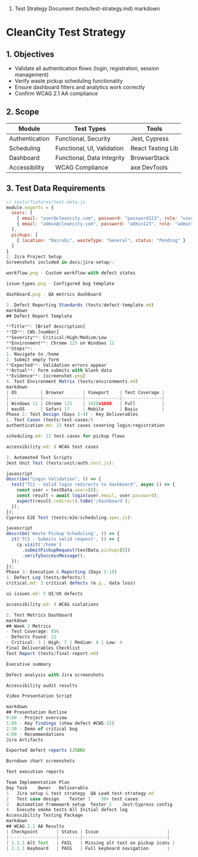 1. Test Strategy Document (tests/test-strategy.md)
markdown
# CleanCity Test Strategy

## 1. Objectives
- Validate all authentication flows (login, registration, session management)
- Verify waste pickup scheduling functionality
- Ensure dashboard filters and analytics work correctly
- Confirm WCAG 2.1 AA compliance

## 2. Scope
| Module            | Test Types                     | Tools              |
|-------------------|--------------------------------|--------------------|
| Authentication    | Functional, Security           | Jest, Cypress      |
| Scheduling        | Functional, UI, Validation     | React Testing Lib  |
| Dashboard         | Functional, Data Integrity     | BrowserStack       |
| Accessibility     | WCAG Compliance                | axe DevTools       |

## 3. Test Data Requirements
```javascript
// tests/fixtures/test-data.js
module.exports = {
  users: [
    { email: "user@cleancity.com", password: "password123", role: "user" },
    { email: "admin@cleancity.com", password: "admin123", role: "admin" }
  ],
  pickups: [
    { location: "Nairobi", wasteType: "General", status: "Pending" }
  ]
}
2. Jira Project Setup
Screenshots included in docs/jira-setup/:

workflow.png - Custom workflow with defect states

issue-types.png - Configured bug template

dashboard.png - QA metrics dashboard

3. Defect Reporting Standards (tests/defect-template.md)
markdown
## Defect Report Template

**Title**: [Brief description]  
**ID**: CWS-[number]  
**Severity**: Critical/High/Medium/Low  
**Environment**: Chrome 125 on Windows 11  
**Steps**:  
1. Navigate to /home  
2. Submit empty form  
**Expected**: Validation errors appear  
**Actual**: Form submits with blank data  
**Evidence**: [screenshot.png]  
4. Test Environment Matrix (tests/environments.md)
markdown
| OS         | Browser       | Viewport    | Test Coverage |
|------------|---------------|-------------|---------------|
| Windows 11 | Chrome 125    | 1920x1080   | Full          |
| macOS      | Safari 17     | Mobile      | Basic         |
Phase 2: Test Design (Days 3-4) - Key Deliverables
1. Test Cases (tests/test-cases/)
authentication.md: 15 test cases covering login/registration

scheduling.md: 12 test cases for pickup flows

accessibility.md: 8 WCAG test cases

2. Automated Test Scripts
Jest Unit Test (tests/unit/auth.test.js):

javascript
describe("Login Validation", () => {
  test("TC1 - Valid login redirects to dashboard", async () => {
    const user = testData.users[0];
    const result = await login(user.email, user.password);
    expect(result.redirect).toBe('/dashboard');
  });
});
Cypress E2E Test (tests/e2e/scheduling.spec.js):

javascript
describe('Waste Pickup Scheduling', () => {
  it('TC5 - Submits valid request', () => {
    cy.visit('/home')
      .submitPickupRequest(testData.pickups[0])
      .verifySuccessMessage();
  });
});
Phase 3: Execution & Reporting (Days 5-10)
1. Defect Log (tests/defects/)
critical.md: 3 critical defects (e.g., data loss)

ui-issues.md: 5 UI/UX defects

accessibility.md: 4 WCAG violations

2. Test Metrics Dashboard
markdown
## Week 2 Metrics
- Test Coverage: 85%
- Defects Found: 22
- Critical: 3 | High: 7 | Medium: 8 | Low: 4
Final Deliverables Checklist
Test Report (tests/final-report.md)

Executive summary

Defect analysis with Jira screenshots

Accessibility audit results

Video Presentation Script

markdown
## Presentation Outline
0:00 - Project overview
1:00 - Key findings (show defect #CWS-15)
2:30 - Demo of critical bug
4:00 - Recommendations
Jira Artifacts

Exported defect reports (JSON)

Burndown chart screenshots

Test execution reports

Team Implementation Plan
Day	Task	Owner	Deliverable
1	Jira setup & test strategy	QA Lead	test-strategy.md
2	Test case design	Tester 1	30+ test cases
3	Automation framework setup	Tester 2	Jest/Cypress config
4	Execute smoke tests	All	Initial defect log
Accessibility Testing Package
markdown
## WCAG 2.1 AA Results
| Checkpoint       | Status | Issue                          |
|------------------|--------|--------------------------------|
| 1.1.1 Alt Text   | FAIL   | Missing alt text on pickup icons |
| 2.1.1 Keyboard   | PASS   | Full keyboard navigation       |

